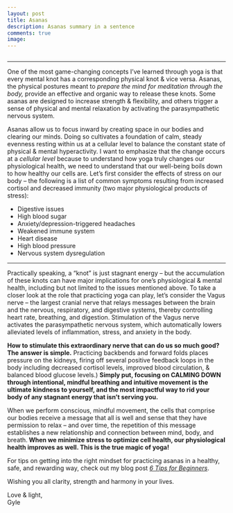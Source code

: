 ```yaml
---
layout: post
title: Asanas
description: Asanas summary in a sentence
comments: true
image: 
---
```

<span class="image fit"><img src="{% link assets/images/asanas_2412.JPG %}" alt="" /></span>
<hr/>
<p>
One of the most game-changing concepts I’ve learned through yoga is that every mental knot has a corresponding physical knot & vice versa. Asanas, the physical postures meant to <i>prepare the mind for meditation through the body,</i> provide an effective and organic way to release these knots. Some asanas are designed to increase strength & flexibility, and others trigger a sense of physical and mental relaxation by activating the parasympathetic nervous system.
<p>
Asanas allow us to focus inward by creating space in our bodies and clearing our minds. Doing so cultivates a foundation of calm, steady evenness resting within us at a cellular level to balance the constant state of physical & mental hyperactivity. I want to emphasize that the change occurs at a <i>cellular level</i> because to understand how yoga truly changes our physiological health, we need to understand that our well-being boils down to how healthy our cells are. Let’s first consider the effects of stress on our body – the following is a list of common symptoms resulting from increased cortisol and decreased immunity (two major physiological products of stress):
<ul>
    <li>Digestive issues</li>
    <li>High blood sugar</li>
    <li>Anxiety/depression-triggered headaches</li>
    <li>Weakened immune system</li>
    <li>Heart disease</li>
    <li>High blood pressure</li>
    <li>Nervous system dysregulation</li>
</ul>
<hr/>
<p>
Practically speaking, a “knot” is just stagnant energy – but the accumulation of these knots can have major implications for one’s physiological & mental health, including but not limited to the issues mentioned above. To take a closer look at the role that practicing yoga can play, let’s consider the Vagus nerve – the largest cranial nerve that relays messages between the brain and the nervous, respiratory, and digestive systems, thereby controlling heart rate, breathing, and digestion. Stimulation of the Vagus nerve activates the parasympathetic nervous system, which automatically lowers alleviated levels of inflammation, stress, and anxiety in the body. 
<p>
<b> How to stimulate this extraordinary nerve that can do us so much good? The answer is simple.</b>  Practicing backbends and forward folds places pressure on the kidneys, firing off several positive feedback loops in the body including decreased cortisol levels, improved blood circulation, & balanced blood glucose levels.) <b> Simply put, focusing on CALMING DOWN through intentional, mindful breathing and intuitive movement is the ultimate kindness to yourself, and the most impactful way to rid your body of any stagnant energy that isn’t serving you.</b>
<p>
When we perform conscious, mindful movement, the cells that comprise our bodies receive a message that all is well and sense that they have permission to relax – and over time, the repetition of this message establishes a new relationship and connection between mind, body, and breath.<b> When we minimize stress to optimize cell health, our physiological health improves as well. This is the true magic of yoga!</b>
<p>
For tips on getting into the right mindset for practicing asanas in a healthy, safe, and rewarding way, check out my blog post <i><a href="{% post_url 2021-04-28-beginners %}">6 Tips for Beginners</a></i>.
<p>
Wishing you all clarity, strength and harmony in your lives.
<p>
Love & light,<br/>
Gyle
